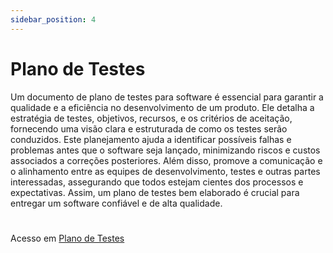 ```yaml
---
sidebar_position: 4
---
```


# Plano de Testes

<div className="justify-text"> Um documento de plano de testes para software é essencial para garantir a qualidade e a eficiência no desenvolvimento de um produto. Ele detalha a estratégia de testes, objetivos, recursos, e os critérios de aceitação, fornecendo uma visão clara e estruturada de como os testes serão conduzidos. Este planejamento ajuda a identificar possíveis falhas e problemas antes que o software seja lançado, minimizando riscos e custos associados a correções posteriores. Além disso, promove a comunicação e o alinhamento entre as equipes de desenvolvimento, testes e outras partes interessadas, assegurando que todos estejam cientes dos processos e expectativas. Assim, um plano de testes bem elaborado é crucial para entregar um software confiável e de alta qualidade. </div>

#
Acesso em [Plano de Testes](@site/static/img/RIGEL-DriverPlan-PlanoDeTestes.pdf)